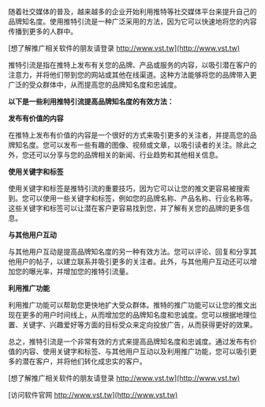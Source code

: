 随着社交媒体的普及，越来越多的企业开始利用推特等社交媒体平台来提升自己的品牌知名度。使用推特引流是一种广泛采用的方法，因为它可以快速地将您的内容传播到更多的人群中。

[想了解推广相关软件的朋友请登录 http://www.vst.tw](http://www.vst.tw)

推特引流是指在推特上发布有关您的品牌、产品或服务的内容，以吸引潜在客户的注意力，并将他们带到您的网站或其他在线渠道。这种方法能够将您的品牌带入更广泛的受众群体中，从而提高您的品牌知名度和忠诚度。

**以下是一些利用推特引流提高品牌知名度的有效方法：**

**发布有价值的内容**

在推特上发布有价值的内容是一个很好的方式来吸引更多的关注者，并提高您的品牌知名度。您可以发布一些有趣的图像、视频或文章，以吸引读者的关注。除此之外，您还可以分享与您的品牌相关的新闻、行业趋势和其他相关信息。

**使用关键字和标签**

使用关键字和标签是推特引流的重要技巧，因为它可以让您的推文更容易被搜索到。您可以使用一些关键字和标签，例如您的品牌名称、产品名称、行业名称等。这些关键字和标签可以让潜在客户更容易找到您，并了解有关您的品牌的更多信息。

**与其他用户互动**

与其他用户互动是提高品牌知名度的另一种有效方法。您可以评论、回复和分享其他用户的帖子，以建立联系并吸引更多的关注者。此外，与其他用户互动还可以增加您的曝光率，并增加您的推特引流量。

**利用推广功能**

利用推广功能可以帮助您更快地扩大受众群体。推特的推广功能可以让您的推文出现在更多的用户时间线上，从而增加您的品牌知名度和忠诚度。您可以根据地理位置、关键字、兴趣爱好等方面的目标受众来定向投放广告，从而获得更好的效果。

总之，推特引流是一个非常有效的方式来提高品牌知名度和忠诚度。通过发布有价值的内容、使用关键字和标签、与其他用户互动以及利用推广功能，您可以吸引更多的潜在客户，并将他们转化成忠实的客户。

[想了解推广相关软件的朋友请登录 http://www.vst.tw](http://www.vst.tw)


[访问软件官网 http://www.vst.tw](http://www.vst.tw)
